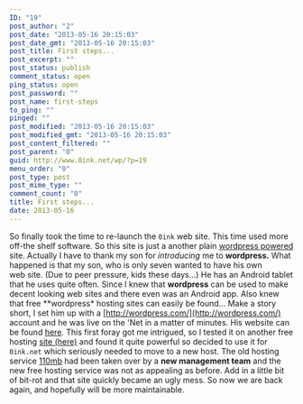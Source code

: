 ```yaml
---
ID: "19"
post_author: "2"
post_date: "2013-05-16 20:15:03"
post_date_gmt: "2013-05-16 20:15:03"
post_title: First steps...
post_excerpt: ""
post_status: publish
comment_status: open
ping_status: open
post_password: ""
post_name: first-steps
to_ping: ""
pinged: ""
post_modified: "2013-05-16 20:15:03"
post_modified_gmt: "2013-05-16 20:15:03"
post_content_filtered: ""
post_parent: "0"
guid: http://www.0ink.net/wp/?p=19
menu_order: "0"
post_type: post
post_mime_type: ""
comment_count: "0"
title: First steps...
date: 2013-05-16
---
```


So finally took the time to re-launch the `0ink` web site. This time used more off-the shelf software. So this site is just a another plain [wordpress powered](http://wordpress.org) site. Actually I have to thank my son for _introducing_ me to **wordpress.** What happened is that my son, who is only seven wanted to have his own  
web site. (Due to peer pressure, kids these days...) He has an Android tablet that he uses quite often. Since I knew that **wordpress** can be used to make decent looking web sites and there even was an Android app. Also knew that free \*\*wordpress\* hosting sites can easily be found... Make a story short, I set him up with a [http://wordpress.com/](http://wordpress.com/) account and he was live on the 'Net in a matter of minutes. His website can be found [here](http://sebitoliu.wordpress.com/). This first foray got me intrigued, so I tested it on another free hosting [site (here)](http://s12.pw/) and found it quite powerful so decided to use it for `0ink.net` which seriously needed to move to a new host. The old hosting service [110mb](http://www.110mb.com/) had been taken over by a **new management team** and the new free hosting service was not as appealing as before. Add in a little bit of bit-rot and that site quickly became an ugly mess. So now we are back again, and hopefully will be more maintainable.
